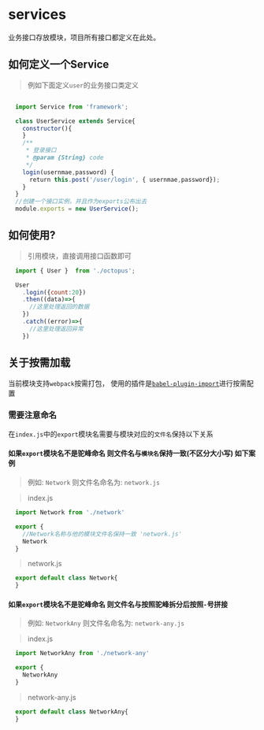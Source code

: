 # services

业务接口存放模块，项目所有接口都定义在此处。

## 如何定义一个Service

> 例如下面定义`user`的业务接口类定义

```js

  import Service from 'framework';

  class UserService extends Service{
    constructor(){
    }
    /**
     * 登录接口
     * @param {String} code
     */
    login(usernmae,password) {
      return this.post('/user/login', { usernmae,password});
    }
  }
  //创建一个接口实例，并且作为exports公布出去
  module.exports = new UserService();
```

## 如何使用?

> 引用模块，直接调用接口函数即可

```js
  import { User }  from './octopus';

  User
    .login({count:20})
    .then((data)=>{
      //这里处理返回的数据
    })
    .catch((error)=>{
      //这里处理返回异常
    })
```

## 关于按需加载

当前模块支持`webpack`按需打包，
使用的插件是[`babel-plugin-import`](https://github.com/ant-design/babel-plugin-import)进行按需配置

### 需要注意命名

在`index.js`中的`export`模块名需要与模块对应的`文件名`保持以下关系

#### 如果`export`模块名不是驼峰命名 则文件名与`模块名`保持一致(不区分大小写) 如下案例

> 例如: `Network`  则文件名命名为: `network.js`

> index.js

```js
  import Network from './network'

  export {
    //Network名称与他的模块文件名保持一致 'network.js'
    Network
  }
```

> network.js

```js
  export default class Network{
  }
```

#### 如果`export`模块名不是驼峰命名 则文件名与按照驼峰拆分后按照`-`号拼接

> 例如: `NetworkAny`  则文件名命名为: `network-any.js`

> index.js

```js
  import NetworkAny from './network-any'

  export {
    NetworkAny
  }
```

> network-any.js

```js
  export default class NetworkAny{
  }
```
